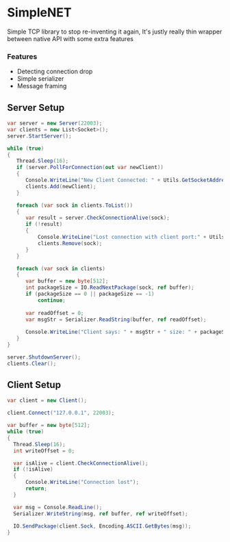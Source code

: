 # SimpleNET
Simple TCP library to stop re-inventing it again, It's justly really thin wrapper between native API with some extra features

### Features
- Detecting connection drop
- Simple serializer
- Message framing


## Server Setup
```csharp
var server = new Server(22003);
var clients = new List<Socket>();
server.StartServer();

while (true)
{
   Thread.Sleep(16);
   if (server.PollForConnection(out var newClient))
   {
      Console.WriteLine("New Client Connected: " + Utils.GetSocketAddress(newClient));
      clients.Add(newClient);
   }

   foreach (var sock in clients.ToList())
   {
      var result = server.CheckConnectionAlive(sock);
      if (!result)
      {
          Console.WriteLine("Lost connection with client port:" + Utils.GetSocketPort(sock));
          clients.Remove(sock);
      }
   }

   foreach (var sock in clients)
   {
      var buffer = new byte[512];
      int packageSize = IO.ReadNextPackage(sock, ref buffer);
      if (packageSize == 0 || packageSize == -1)
          continue;
          
      var readOffset = 0;
      var msgStr = Serializer.ReadString(buffer, ref readOffset);
      
      Console.WriteLine("Client says: " + msgStr + " size: " + packageSize);
   }
}

server.ShutdownServer();
clients.Clear();
```


## Client Setup
```csharp
var client = new Client();

client.Connect("127.0.0.1", 22003);

var buffer = new byte[512];
while (true)
{
  Thread.Sleep(16);
  int writeOffset = 0;

  var isAlive = client.CheckConnectionAlive();
  if (!isAlive)
  {
      Console.WriteLine("Connection lost");
      return;
  }

  var msg = Console.ReadLine();
  Serializer.WriteString(msg, ref buffer, ref writeOffset);
  
  IO.SendPackage(client.Sock, Encoding.ASCII.GetBytes(msg));
}

```
